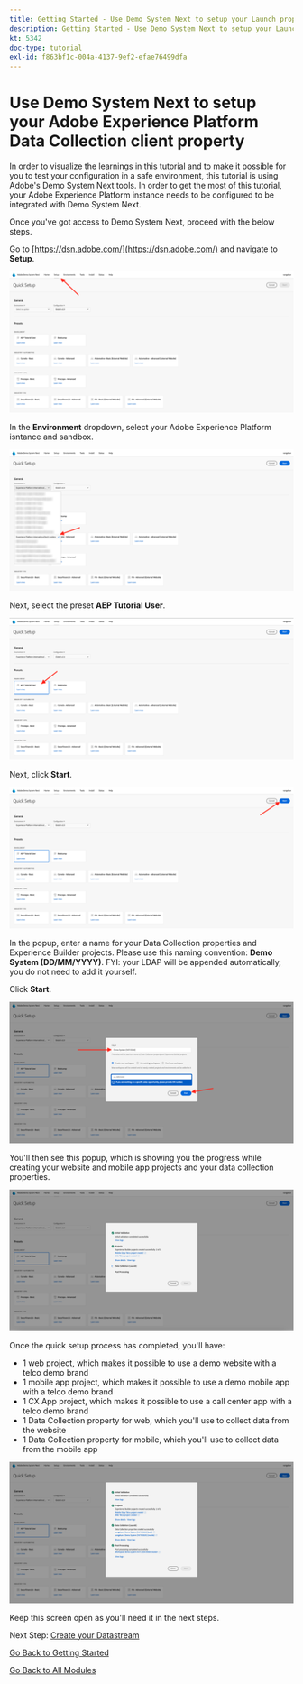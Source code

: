 ```yaml
---
title: Getting Started - Use Demo System Next to setup your Launch property
description: Getting Started - Use Demo System Next to setup your Launch property
kt: 5342
doc-type: tutorial
exl-id: f863bf1c-004a-4137-9ef2-efae76499dfa
---
```

# Use Demo System Next to setup your Adobe Experience Platform Data Collection client property

In order to visualize the learnings in this tutorial and to make it possible for you to test your configuration in a safe environment, this tutorial is using Adobe's Demo System Next tools. In order to get the most of this tutorial, your Adobe Experience Platform instance needs to be configured to be integrated with Demo System Next. 

Once you've got access to Demo System Next, proceed with the below steps.

Go to [https://dsn.adobe.com/](https://dsn.adobe.com/) and navigate to **Setup**.

![DSN](./images/dsnsetup.png)

In the **Environment** dropdown, select your Adobe Experience Platform isntance and sandbox.

![DSN](./images/dsnh1.png)

Next, select the preset **AEP Tutorial User**.

![DSN](./images/dsnhome.png)

Next, click **Start**.

![DSN](./images/dsn2.png)

In the popup, enter a name for your Data Collection properties and Experience Builder projects. Please use this naming convention: **Demo System (DD/MM/YYYY)**. FYI: your LDAP will be appended automatically, you do not need to add it yourself.

Click **Start**.

![DSN](./images/dsn3.png)

You'll then see this popup, which is showing you the progress while creating your website and mobile app projects and your data collection properties.

![DSN](./images/dsn4.png)

Once the quick setup process has completed, you'll have:

- 1 web project, which makes it possible to use a demo website with a telco demo brand
- 1 mobile app project, which makes it possible to use a demo mobile app with a telco demo brand
- 1 CX App project, which makes it possible to use a call center app with a telco demo brand
- 1 Data Collection property for web, which you'll use to collect data from the website
- 1 Data Collection property for mobile, which you'll use to collect data from the mobile app

![DSN](./images/dsn5.png)

Keep this screen open as you'll need it in the next steps.

Next Step: [Create your Datastream](./ex3.md)

[Go Back to Getting Started](./getting-started.md)

[Go Back to All Modules](./../../../overview.md)
